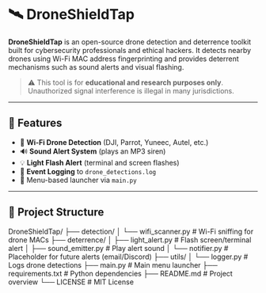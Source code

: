 # 🛰️ DroneShieldTap

**DroneShieldTap** is an open-source drone detection and deterrence toolkit built for cybersecurity professionals and ethical hackers. It detects nearby drones using Wi-Fi MAC address fingerprinting and provides deterrent mechanisms such as sound alerts and visual flashing.

> ⚠️ This tool is for **educational and research purposes only**. Unauthorized signal interference is illegal in many jurisdictions.

---

## 🔧 Features

- 🚁 **Wi-Fi Drone Detection** (DJI, Parrot, Yuneec, Autel, etc.)
- 🔊 **Sound Alert System** (plays an MP3 siren)
- 💡 **Light Flash Alert** (terminal and screen flashes)
- 📝 **Event Logging** to `drone_detections.log`
- 🧪 Menu-based launcher via `main.py`

---

## 📁 Project Structure
DroneShieldTap/
├── detection/
│   └── wifi_scanner.py        # Wi-Fi sniffing for drone MACs
├── deterrence/
│   ├── light_alert.py         # Flash screen/terminal alert
│   ├── sound_emitter.py       # Play alert sound
│   └── notifier.py            # Placeholder for future alerts (email/Discord)
├── utils/
│   └── logger.py              # Logs drone detections
├── main.py                    # Main menu launcher
├── requirements.txt           # Python dependencies
├── README.md                  # Project overview
└── LICENSE                    # MIT License


